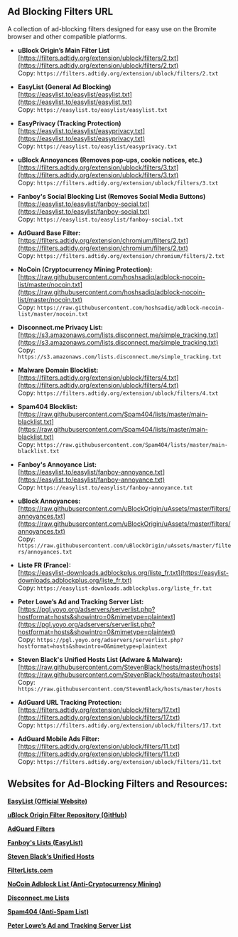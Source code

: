<h2>Ad Blocking Filters URL</h2>

<p>A collection of ad-blocking filters designed for easy use on the Bromite browser and other compatible platforms.</p>


- **uBlock Origin’s Main Filter List**  
  [https://filters.adtidy.org/extension/ublock/filters/2.txt](https://filters.adtidy.org/extension/ublock/filters/2.txt)  
  Copy: `https://filters.adtidy.org/extension/ublock/filters/2.txt`

- **EasyList (General Ad Blocking)**  
  [https://easylist.to/easylist/easylist.txt](https://easylist.to/easylist/easylist.txt)  
  Copy: `https://easylist.to/easylist/easylist.txt`

- **EasyPrivacy (Tracking Protection)**  
  [https://easylist.to/easylist/easyprivacy.txt](https://easylist.to/easylist/easyprivacy.txt)  
  Copy: `https://easylist.to/easylist/easyprivacy.txt`

- **uBlock Annoyances (Removes pop-ups, cookie notices, etc.)**  
  [https://filters.adtidy.org/extension/ublock/filters/3.txt](https://filters.adtidy.org/extension/ublock/filters/3.txt)  
  Copy: `https://filters.adtidy.org/extension/ublock/filters/3.txt`

- **Fanboy's Social Blocking List (Removes Social Media Buttons)**  
  [https://easylist.to/easylist/fanboy-social.txt](https://easylist.to/easylist/fanboy-social.txt)  
  Copy: `https://easylist.to/easylist/fanboy-social.txt`


- **AdGuard Base Filter:**  
  [https://filters.adtidy.org/extension/chromium/filters/2.txt](https://filters.adtidy.org/extension/chromium/filters/2.txt)  
  Copy: `https://filters.adtidy.org/extension/chromium/filters/2.txt`

- **NoCoin (Cryptocurrency Mining Protection):**  
  [https://raw.githubusercontent.com/hoshsadiq/adblock-nocoin-list/master/nocoin.txt](https://raw.githubusercontent.com/hoshsadiq/adblock-nocoin-list/master/nocoin.txt)  
  Copy: `https://raw.githubusercontent.com/hoshsadiq/adblock-nocoin-list/master/nocoin.txt`

- **Disconnect.me Privacy List:**  
  [https://s3.amazonaws.com/lists.disconnect.me/simple_tracking.txt](https://s3.amazonaws.com/lists.disconnect.me/simple_tracking.txt)  
  Copy: `https://s3.amazonaws.com/lists.disconnect.me/simple_tracking.txt`


- **Malware Domain Blocklist:**  
  [https://filters.adtidy.org/extension/ublock/filters/4.txt](https://filters.adtidy.org/extension/ublock/filters/4.txt)  
  Copy: `https://filters.adtidy.org/extension/ublock/filters/4.txt`

- **Spam404 Blocklist:**  
  [https://raw.githubusercontent.com/Spam404/lists/master/main-blacklist.txt](https://raw.githubusercontent.com/Spam404/lists/master/main-blacklist.txt)  
  Copy: `https://raw.githubusercontent.com/Spam404/lists/master/main-blacklist.txt`


- **Fanboy's Annoyance List:**  
  [https://easylist.to/easylist/fanboy-annoyance.txt](https://easylist.to/easylist/fanboy-annoyance.txt)  
  Copy: `https://easylist.to/easylist/fanboy-annoyance.txt`

- **uBlock Annoyances:**  
  [https://raw.githubusercontent.com/uBlockOrigin/uAssets/master/filters/annoyances.txt](https://raw.githubusercontent.com/uBlockOrigin/uAssets/master/filters/annoyances.txt)  
  Copy: `https://raw.githubusercontent.com/uBlockOrigin/uAssets/master/filters/annoyances.txt`

- **Liste FR (France):**  
  [https://easylist-downloads.adblockplus.org/liste_fr.txt](https://easylist-downloads.adblockplus.org/liste_fr.txt)  
  Copy: `https://easylist-downloads.adblockplus.org/liste_fr.txt`

- **Peter Lowe’s Ad and Tracking Server List:**  
  [https://pgl.yoyo.org/adservers/serverlist.php?hostformat=hosts&showintro=0&mimetype=plaintext](https://pgl.yoyo.org/adservers/serverlist.php?hostformat=hosts&showintro=0&mimetype=plaintext)  
  Copy: `https://pgl.yoyo.org/adservers/serverlist.php?hostformat=hosts&showintro=0&mimetype=plaintext`

- **Steven Black's Unified Hosts List (Adware & Malware):**  
  [https://raw.githubusercontent.com/StevenBlack/hosts/master/hosts](https://raw.githubusercontent.com/StevenBlack/hosts/master/hosts)  
  Copy: `https://raw.githubusercontent.com/StevenBlack/hosts/master/hosts`


- **AdGuard URL Tracking Protection:**  
  [https://filters.adtidy.org/extension/ublock/filters/17.txt](https://filters.adtidy.org/extension/ublock/filters/17.txt)  
  Copy: `https://filters.adtidy.org/extension/ublock/filters/17.txt`

- **AdGuard Mobile Ads Filter:**  
  [https://filters.adtidy.org/extension/ublock/filters/11.txt](https://filters.adtidy.org/extension/ublock/filters/11.txt)  
  Copy: `https://filters.adtidy.org/extension/ublock/filters/11.txt`



## Websites for Ad-Blocking Filters and Resources:

 **[EasyList (Official Website)](https://easylist.to)**  
  
 **[uBlock Origin Filter Repository (GitHub)](https://github.com/uBlockOrigin/uAssets)**  

 **[AdGuard Filters](https://adguard.com/en/adguard-ad-filters.html)**  
   
 **[Fanboy's Lists (EasyList)](https://easylist.to/pages/fanboy-annoyance-list.html)**  
   
 **[Steven Black’s Unified Hosts](https://github.com/StevenBlack/hosts)**  
   
 **[FilterLists.com](https://filterlists.com)**  
   
 **[NoCoin Adblock List (Anti-Cryptocurrency Mining)](https://github.com/hoshsadiq/adblock-nocoin-list)**  
   
 **[Disconnect.me Lists](https://disconnect.me/trackerprotection)**  
  
 **[Spam404 (Anti-Spam List)](https://github.com/Spam404/lists)**  
  
 **[Peter Lowe’s Ad and Tracking Server List](https://pgl.yoyo.org/adservers/)**  
    

